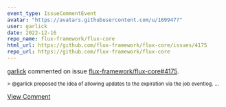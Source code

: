 ```yaml
---
event_type: IssueCommentEvent
avatar: "https://avatars.githubusercontent.com/u/169947?"
user: garlick
date: 2022-12-16
repo_name: flux-framework/flux-core
html_url: https://github.com/flux-framework/flux-core/issues/4175
repo_url: https://github.com/flux-framework/flux-core
---
```


<a href='https://github.com/garlick' target='_blank'>garlick</a> commented on issue <a href='https://github.com/flux-framework/flux-core/issues/4175' target='_blank'>flux-framework/flux-core#4175</a>.

<small>> @garlick proposed the idea of allowing updates to the expiration via the job eventlog. ...</small>

<a href='https://github.com/flux-framework/flux-core/issues/4175' target='_blank'>View Comment</a>